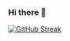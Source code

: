 ### Hi there 👋
[![GitHub Streak](https://streak-stats.demolab.com?user=EgydioBNeto&theme=dark&hide_border=true&border_radius=10&date_format=j%2Fn%5B%2FY%5D&card_width=500)](https://git.io/streak-stats)
<!--
**EgydioBNeto/EgydioBNeto** is a ✨ _special_ ✨ repository because its `README.md` (this file) appears on your GitHub profile.

Here are some ideas to get you started:

- 🔭 I’m currently working on ...
- 🌱 I’m currently learning ...
- 👯 I’m looking to collaborate on ...
- 🤔 I’m looking for help with ...
- 💬 Ask me about ...
- 📫 How to reach me: ...
- 😄 Pronouns: ...
- ⚡ Fun fact: ...
-->
